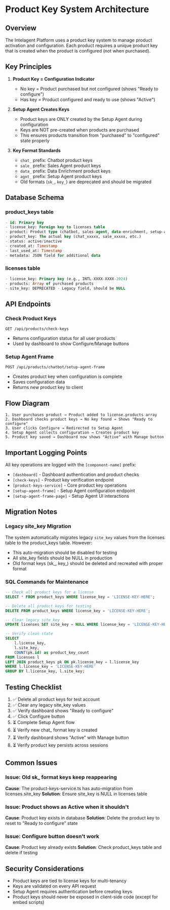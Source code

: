 # Product Key System Architecture

## Overview
The Intelagent Platform uses a product key system to manage product activation and configuration. Each product requires a unique product key that is created when the product is configured (not when purchased).

## Key Principles

1. **Product Key = Configuration Indicator**
   - No key = Product purchased but not configured (shows "Ready to configure")
   - Has key = Product configured and ready to use (shows "Active")

2. **Setup Agent Creates Keys**
   - Product keys are ONLY created by the Setup Agent during configuration
   - Keys are NOT pre-created when products are purchased
   - This ensures products transition from "purchased" to "configured" state properly

3. **Key Format Standards**
   - `chat_` prefix: Chatbot product keys
   - `sale_` prefix: Sales Agent product keys
   - `data_` prefix: Data Enrichment product keys
   - `agnt_` prefix: Setup Agent product keys
   - Old formats (`sk_`, `key_`) are deprecated and should be migrated

## Database Schema

### product_keys table
```sql
- id: Primary key
- license_key: Foreign key to licenses table
- product: Product type (chatbot, sales-agent, data-enrichment, setup-agent)
- product_key: The actual key (chat_xxxxx, sale_xxxxx, etc.)
- status: active/inactive
- created_at: Timestamp
- last_used_at: Timestamp
- metadata: JSON field for additional data
```

### licenses table
```sql
- license_key: Primary key (e.g., INTL-XXXX-XXXX-2024)
- products: Array of purchased products
- site_key: DEPRECATED - Legacy field, should be NULL
```

## API Endpoints

### Check Product Keys
`GET /api/products/check-keys`
- Returns configuration status for all user products
- Used by dashboard to show Configure/Manage buttons

### Setup Agent Frame
`POST /api/products/chatbot/setup-agent-frame`
- Creates product key when configuration is complete
- Saves configuration data
- Returns new product key to client

## Flow Diagram

```
1. User purchases product → Product added to license.products array
2. Dashboard checks product keys → No key found → Shows "Ready to configure"
3. User clicks Configure → Redirected to Setup Agent
4. Setup Agent collects configuration → Creates product key
5. Product key saved → Dashboard now shows "Active" with Manage button
```

## Important Logging Points

All key operations are logged with the `[component-name]` prefix:

- `[dashboard]` - Dashboard authentication and product checks
- `[check-keys]` - Product key verification endpoint
- `[product-keys-service]` - Core product key operations
- `[setup-agent-frame]` - Setup Agent configuration endpoint
- `[setup-agent-frame-page]` - Setup Agent UI interactions

## Migration Notes

### Legacy site_key Migration
The system automatically migrates legacy `site_key` values from the licenses table to the product_keys table. However:
- This auto-migration should be disabled for testing
- All site_key fields should be NULL in production
- Old format keys (sk_, key_) should be deleted and recreated with proper format

### SQL Commands for Maintenance

```sql
-- Check all product keys for a license
SELECT * FROM product_keys WHERE license_key = 'LICENSE-KEY-HERE';

-- Delete all product keys for testing
DELETE FROM product_keys WHERE license_key = 'LICENSE-KEY-HERE';

-- Clear legacy site_key
UPDATE licenses SET site_key = NULL WHERE license_key = 'LICENSE-KEY-HERE';

-- Verify clean state
SELECT 
    l.license_key,
    l.site_key,
    COUNT(pk.id) as product_key_count
FROM licenses l
LEFT JOIN product_keys pk ON pk.license_key = l.license_key
WHERE l.license_key = 'LICENSE-KEY-HERE'
GROUP BY l.license_key, l.site_key;
```

## Testing Checklist

1. ✅ Delete all product keys for test account
2. ✅ Clear any legacy site_key values
3. ✅ Verify dashboard shows "Ready to configure"
4. ✅ Click Configure button
5. ⏳ Complete Setup Agent flow
6. ⏳ Verify new chat_ format key is created
7. ⏳ Verify dashboard shows "Active" with Manage button
8. ⏳ Verify product key persists across sessions

## Common Issues

### Issue: Old sk_ format keys keep reappearing
**Cause**: The product-keys-service.ts has auto-migration from licenses.site_key
**Solution**: Ensure site_key is NULL in licenses table

### Issue: Product shows as Active when it shouldn't
**Cause**: Product key exists in database
**Solution**: Delete the product key to reset to "Ready to configure" state

### Issue: Configure button doesn't work
**Cause**: Product key already exists
**Solution**: Check product_keys table and delete if testing

## Security Considerations

- Product keys are tied to license keys for multi-tenancy
- Keys are validated on every API request
- Setup Agent requires authentication before creating keys
- Product keys should never be exposed in client-side code (except for embed scripts)
